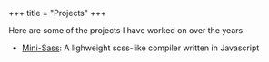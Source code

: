 +++
title = "Projects"
+++

Here are some of the projects I have worked on over the years:

- [Mini-Sass](https://github.com/venkatabhishek/mini-sass): A lighweight scss-like compiler written in Javascript



